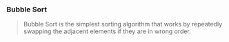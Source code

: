 ### Bubble Sort

> Bubble Sort is the simplest sorting algorithm that works by repeatedly swapping the adjacent elements if they are in wrong order.
